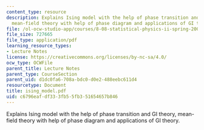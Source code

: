 ```yaml
---
content_type: resource
description: Explains Ising model with the help of phase transition and GI theory,
  mean-field theory with help of phase diagram and applications of GI theory.
file: /ol-ocw-studio-app/courses/8-08-statistical-physics-ii-spring-2005/c6796eafdf333fb55fb351654657b846_ising_model.pdf
file_size: 727665
file_type: application/pdf
learning_resource_types:
- Lecture Notes
license: https://creativecommons.org/licenses/by-nc-sa/4.0/
ocw_type: OCWFile
parent_title: Lecture Notes
parent_type: CourseSection
parent_uid: d1dc0fa6-708a-bdc0-d0e2-488eebc611d4
resourcetype: Document
title: ising_model.pdf
uid: c6796eaf-df33-3fb5-5fb3-51654657b846
---
```

Explains Ising model with the help of phase transition and GI theory, mean-field theory with help of phase diagram and applications of GI theory.
